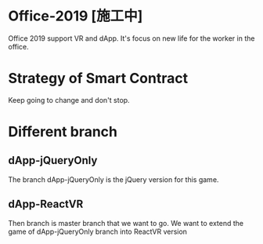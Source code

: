 # Office-2019 [施工中]
Office 2019 support VR and dApp. It's focus on new life for the worker in the office.


# Strategy of Smart Contract 
Keep going to change and don't stop. 

# Different branch
## dApp-jQueryOnly 
The branch dApp-jQueryOnly is the jQuery version for this game.   

## dApp-ReactVR  
Then branch is master branch that we want to go.
We want to extend the game of dApp-jQueryOnly branch into ReactVR version
